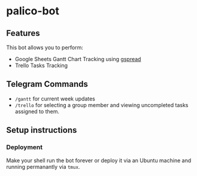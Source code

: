 # palico-bot

## Features

This bot allows you to perform:

- Google Sheets Gantt Chart Tracking using [gspread](https://github.com/burnash/gspread)
- Trello Tasks Tracking

## Telegram Commands

- `/gantt` for current week updates
- `/trello` for selecting a group member and viewing uncompleted tasks assigned to them.

## Setup instructions 

### Deployment

Make your shell run the bot forever or deploy it via an Ubuntu machine and running permanantly via `tmux`.